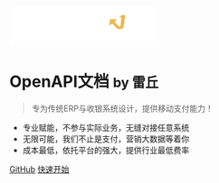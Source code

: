 ![logo](logo.png)

# OpenAPI文档 <small> by 雷丘</small>

> 专为传统ERP与收银系统设计，提供移动支付能力！

- 专业赋能，不参与实际业务，无缝对接任意系统
- 无限可能，我们不止是支付，营销大数据等着你
- 成本最低，依托平台的强大，提供行业最低费率

[GitHub](https://github.com/)
[快速开始](/main/roadmap)

